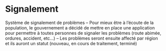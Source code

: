 # Signalement
Système de signalement de problèmes – Pour mieux être à l’écoute de la population, le gouvernement a décidé de mettre en place une application pour permettre à toutes personnes de signaler les problèmes (route abimée, ordures, accident, etc…) – Les problèmes seront ensuite affecté par région et ils auront un statut (nouveau, en cours de traitement, terminé)
